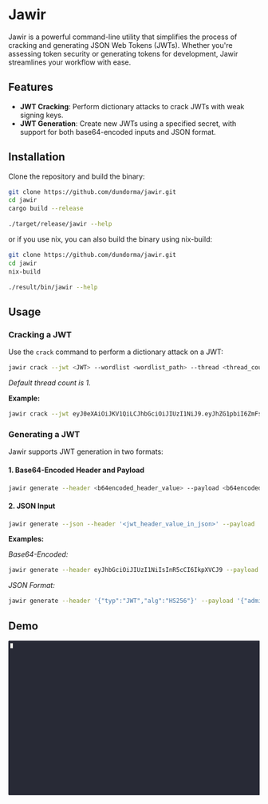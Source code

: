 # Jawir

Jawir is a powerful command-line utility that simplifies the process of cracking and generating JSON Web Tokens (JWTs). Whether you're assessing token security or generating tokens for development, Jawir streamlines your workflow with ease.

## Features

- **JWT Cracking**: Perform dictionary attacks to crack JWTs with weak signing keys.
- **JWT Generation**: Create new JWTs using a specified secret, with support for both base64-encoded inputs and JSON format.

## Installation

Clone the repository and build the binary:
```sh
git clone https://github.com/dundorma/jawir.git
cd jawir
cargo build --release
```
```sh
./target/release/jawir --help
```

or if you use nix, you can also build the binary using nix-build:
```sh
git clone https://github.com/dundorma/jawir.git
cd jawir
nix-build
```
```sh
./result/bin/jawir --help
```

## Usage

### Cracking a JWT

Use the `crack` command to perform a dictionary attack on a JWT:

```sh
jawir crack --jwt <JWT> --wordlist <wordlist_path> --thread <thread_count>
```

*Default thread count is 1.*

**Example:**

```sh
jawir crack --jwt eyJ0eXAiOiJKV1QiLCJhbGciOiJIUzI1NiJ9.eyJhZG1pbiI6ZmFsc2UsImlhdCI6MTUxNjIzOTAyMiwibmFtZSI6IkpvaG4gRG9lIiwic3ViIjoiMTIzNDU2Nzg5MCJ9._zpXlQezgYzPoc0EgVMd3F8cUtQtKGvxZU94bB_FU7U --wordlist ~/my_list/rockyou.txt --thread 4
```

### Generating a JWT

Jawir supports JWT generation in two formats:

#### 1. Base64-Encoded Header and Payload

```sh
jawir generate --header <b64encoded_header_value> --payload <b64encoded_payload_value> --secret <jwt_secret>
```

#### 2. JSON Input

```sh
jawir generate --json --header '<jwt_header_value_in_json>' --payload '<jwt_payload_value_in_json>' --secret <jwt_secret>
```

**Examples:**

_Base64-Encoded:_

```sh
jawir generate --header eyJhbGciOiJIUzI1NiIsInR5cCI6IkpXVCJ9 --payload eyJzdWIiOiIxMjM0NTY3ODkwIiwibmFtZSI6IkpvaG4gRG9lIiwiYWRtaW4iOmZhbHNlLCJpYXQiOjE1MTYyMzkwMjJ9 --secret johnston2
```

_JSON Format:_

```sh
jawir generate --header '{"typ":"JWT","alg":"HS256"}' --payload '{"admin":true,"iat":1516239022,"name":"John Doe","sub":"1234567890"}' --secret johnston2
```

## Demo
![jawir demo](./demo.gif) 
